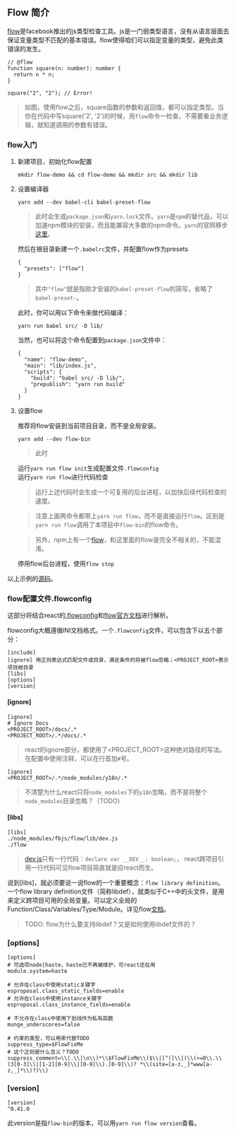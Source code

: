 ## Flow 简介
[flow](https://flow.org/en/docs/)是facebook推出的js类型检查工具。js是一门弱类型语言，没有从语言层面去保证变量类型不匹配的基本错误。flow使得咱们可以指定变量的类型，避免此类错误的发生。

```
// @flow
function square(n: number): number {
  return n * n;
}

square("2", "2"); // Error!
```
> 如图，使用flow之后，square函数的参数和返回值，都可以指定类型。当你在代码中写square('2', '2')的时候，用`flow`命令一检查，不需要看业务逻辑，就知道调用的参数有错误。

### flow入门

1. 新建项目，初始化flow配置

	```
	mkdir flow-demo && cd flow-demo && mkdir src && mkdir lib
	```

2. 设置编译器

	```
	yarn add --dev babel-cli babel-preset-flow
	```
	> 此时会生成`package.json`和`yarn.lock`文件。`yarn`是`npm`的替代品，可以加速npm模块的安装，而且能兼容大多数的npm命令。`yarn`的官网移步[这里](https://yarnpkg.com/en/docs/cli/)。
	
	然后在根目录新建一个`.babelrc`文件，并配置flow作为presets
	
	```
	{
	  "presets": ["flow"]
	}
	```
	> 其中`"flow"`就是指刚才安装的`babel-preset-flow`的简写，省略了`babel-preset-`。
	
	此时，你可以用以下命令来做代码编译：
	
	```
	yarn run babel src/ -D lib/
	```
	
	当然，也可以将这个命令配置到`package.json`文件中：
	
	```
	{
	  "name": "flow-demo",
	  "main": "lib/index.js",
	  "scripts": {
	    "build": "babel src/ -D lib/",
	    "prepublish": "yarn run build"
	  }
	}
	```

3. 设置flow
	
	推荐将flow安装到当前项目目录，而不是全局安装。
	
	```
	yarn add --dev flow-bin
	```
	> 此时
	
	运行`yarn run flow init`生成配置文件`.flowconfig`	
	运行`yarn run flow`进行代码检查
	
	> 运行上述代码时会生成一个可复用的后台进程，以加快后续代码检查的速度。
	
	> 注意上面两命令都带上`yarn run flow`，而不是直接运行`flow`。区别是`yarn run flow`调用了本项目中`flow-bin`的flow命令。
	
	> 另外，npm上有一个[flow](https://www.npmjs.com/package/flow)，和这里面的flow是完全不相关的，不能混淆。
	
	停用flow后台进程，使用`flow stop`
	
以上示例的[源码](https://github.com/liushuigs/react-source-learning/examples/flow-demo)。
	
### flow配置文件.flowconfig
这部分将结合react的[.flowconfig](https://github.com/facebook/react/blob/master/.flowconfig)和[flow官方文档](https://flow.org/en/docs/config/)进行解析。

flowconfig大概遵循INI文档格式。一个`.flowconfig`文件，可以包含下以五个部分：

	[include]
	[ignore] 用正则表达式匹配文件或目录，满足条件的将被flow忽略；<PROJECT_ROOT>表示项目根目录
	[libs]
	[options]
	[version]

#### [ignore]
```
[ignore]
# Ignore Docs
<PROJECT_ROOT>/docs/.*
<PROJECT_ROOT>/.*/docs/.*
```
> react的ignore部分，都使用了<PROJECT_ROOT>这种绝对路径的写法。在配置中使用注释，可以在行首加`#`号。

```
[ignore]
<PROJECT_ROOT>/.*/node_modules/y18n/.*
```

> 不清楚为什么react只将`node_modules`下的`y18n`忽略，而不是将整个`node_modules`目录忽略？（TODO）

#### [libs]

```
[libs]
./node_modules/fbjs/flow/lib/dev.js
./flow
```

> [dev.js](https://github.com/facebook/fbjs/blob/master/packages/fbjs/flow/lib/dev.js)只有一行代码：`declare var __DEV__: boolean;`， react跨项目引用一行代码可见flow项目简直就是应react而生。

说到[libs]，就必须要说一说flow的一个重要概念：`flow library definition`。一个flow library definition文件（简称libdef），就类似于C++中的头文件，是用来定义跨项目可用的全局变量。可以定义全局的Function/Class/Variables/Type/Module。详见flow[文档](https://flow.org/en/docs/libdefs/creation/)。

> TODO: flow为什么要支持libdef？又是如何使用libdef文件的？

### [options]

```
[options]
# 可选项node|haste，haste已不再被维护，可react还在用
module.system=haste

# 允许在class中使用static关键字
esproposal.class_static_fields=enable
# 允许在class中使用instance关键字
esproposal.class_instance_fields=enable

# 不允许在class中使用下划线作为私有函数
munge_underscores=false

# 约束的类型，可以用来代替TODO
suppress_type=$FlowFixMe
# 这个正则是什么含义？TODO
suppress_comment=\\(.\\|\n\\)*\\$FlowFixMe\\($\\|[^(]\\|(\\(>=0\\.\\(3[0-3]\\|[1-2][0-9]\\|[0-9]\\).[0-9]\\)? *\\(site=[a-z,_]*www[a-z,_]*\\)?)\\)

```

### [version]

```
[version]
^0.41.0
```

此version是指`flow-bin`的版本，可以用`yarn run flow version`查看。